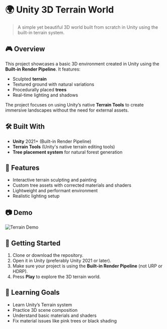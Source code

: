 # 🌍 Unity 3D Terrain World

> A simple yet beautiful 3D world built from scratch in Unity using the built-in terrain system.

## 🎮 Overview

This project showcases a basic 3D environment created in Unity using the **Built-in Render Pipeline**. It features:

- Sculpted **terrain**
- Textured ground with natural variations
- Procedurally placed **trees**
- Real-time lighting and shadows

The project focuses on using Unity’s native **Terrain Tools** to create immersive landscapes without the need for external assets.

## 🛠️ Built With

- **Unity** 2021+ (Built-in Render Pipeline)
- **Terrain Tools** (Unity's native terrain editing tools)
- **Tree placement system** for natural forest generation

## 🌳 Features

- Interactive terrain sculpting and painting
- Custom tree assets with corrected materials and shaders
- Lightweight and performant environment
- Realistic lighting setup

## 📷 Demo

![Terrain Demo](Demo3D-ezgif.com-video-to-gif-converter.gif) <!-- Replace with your actual screenshot or gif -->

## 🚀 Getting Started

1. Clone or download the repository.
2. Open it in Unity (preferably Unity 2021 or later).
3. Make sure your project is using the **Built-in Render Pipeline** (not URP or HDRP).
4. Press **Play** to explore the 3D terrain world.

## 🧠 Learning Goals

- Learn Unity’s Terrain system
- Practice 3D scene composition
- Understand basic materials and shaders
- Fix material issues like pink trees or black shading

